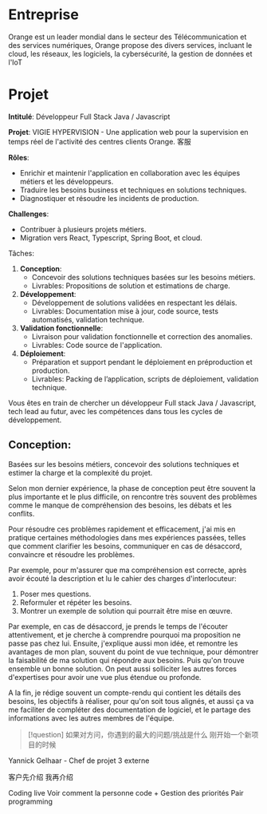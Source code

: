 
# Entreprise

Orange est un leader mondial dans le secteur des Télécommunication et des services numériques, Orange propose des divers services, incluant le cloud, les réseaux, les logiciels, la cybersécurité, la gestion de données et l'IoT

# Projet

**Intitulé**: Développeur Full Stack Java / Javascript

**Projet**: VIGIE HYPERVISION - Une application web pour la supervision en temps réel de l'activité des centres clients Orange. 客服

**Rôles**:

- Enrichir et maintenir l'application en collaboration avec les équipes métiers et les développeurs.
- Traduire les besoins business et techniques en solutions techniques.
- Diagnostiquer et résoudre les incidents de production.

**Challenges**:

- Contribuer à plusieurs projets métiers.
- Migration vers React, Typescript, Spring Boot, et cloud.

Tâches:

1. **Conception**:
    - Concevoir des solutions techniques basées sur les besoins métiers.
    - Livrables: Propositions de solution et estimations de charge.
2. **Développement**:
    - Développement de solutions validées en respectant les délais.
    - Livrables: Documentation mise à jour, code source, tests automatisés, validation technique.
3. **Validation fonctionnelle**:
    - Livraison pour validation fonctionnelle et correction des anomalies.
    - Livrables: Code source de l'application.
4. **Déploiement**:
    - Préparation et support pendant le déploiement en préproduction et production.
    - Livrables: Packing de l’application, scripts de déploiement, validation technique.

Vous êtes en train de chercher un développeur Full stack Java / Javascript, tech lead au futur, avec les compétences dans tous les cycles de développement.

## Conception:

Basées sur les besoins métiers, concevoir des solutions techniques et estimer la charge et la complexité du projet.

Selon mon dernier expérience, la phase de conception peut être souvent la plus importante et le plus difficile, on rencontre très souvent des problèmes comme le manque de compréhension des besoins, les débats et les conflits.

Pour résoudre ces problèmes rapidement et efficacement, j'ai mis en pratique certaines méthodologies dans mes expériences passées, telles que comment clarifier les besoins, communiquer en cas de désaccord, convaincre et résoudre les problèmes.

Par exemple, pour m'assurer que ma compréhension est correcte, après avoir écouté la description et lu le cahier des charges d'interlocuteur:

1. Poser mes questions.
2. Reformuler et répéter les besoins.
3. Montrer un exemple de solution qui pourrait être mise en œuvre.

Par exemple, en cas de désaccord, je prends le temps de l'écouter attentivement, et je cherche à comprendre pourquoi ma proposition ne passe pas chez lui. Ensuite, j'explique aussi mon idée, et remontre les avantages de mon plan, souvent du point de vue technique, pour démontrer la faisabilité de ma solution qui répondre aux besoins. Puis qu'on trouve ensemble un bonne solution. On peut aussi solliciter les autres forces d'expertises pour avoir une vue plus étendue ou profonde.

A la fin, je rédige souvent un compte-rendu qui contient les détails des besoins, les objectifs à réaliser, pour qu'on soit tous alignés, et aussi ça va me faciliter de compléter des documentation de logiciel, et le partage des informations avec les autres membres de l'équipe.

> [!question] 
> 如果对方问，你遇到的最大的问题/挑战是什么
> 刚开始一个新项目的时候


Yannick Gelhaar - Chef de projet
3 externe


客户先介绍
我再介绍

Coding live
Voir comment la personne code + Gestion des priorités
Pair programming
